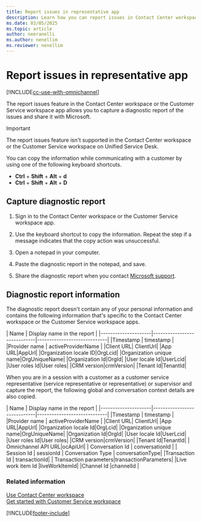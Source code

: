 ```yaml
---
title: Report issues in representative app
description: Learn how you can report issues in Contact Center workspace or Customer Service workspace when you raise a support ticket with Microsoft.
ms.date: 03/05/2025
ms.topic: article
author: neeranelli
ms.author: nenellim
ms.reviewer: nenellim
---
```


# Report issues in representative app

[!INCLUDE[cc-use-with-omnichannel](../../includes/cc-use-with-omnichannel.md)]

The report issues feature in the Contact Center workspace or the Customer Service workspace app allows you to capture a diagnostic report of the issues and share it with Microsoft.

> [!IMPORTANT]
> The report issues feature isn't supported in the Contact Center workspace or the Customer Service workspace on Unified Service Desk.

You can copy the information while communicating with a customer by using one of the following keyboard shortcuts.

- **Ctrl** + **Shift** + **Alt** + **d**
- **Ctrl** + **Shift** + **Alt** + **D**

## Capture diagnostic report

1. Sign in to the Contact Center workspace or the Customer Service workspace app.

2. Use the keyboard shortcut to copy the information. Repeat the step if a message indicates that the copy action was unsuccessful.

3. Open a notepad in your computer.

4. Paste the diagnostic report in the notepad, and save.

5. Share the diagnostic report when you contact [Microsoft support](/power-platform/admin/get-help-support).

## Diagnostic report information

The diagnostic report doesn't contain any of your personal information and contains the following information that's specific to the Contact Center workspace or the Customer Service workspace apps.

| Name | Display name in the report |
|---------------------|-----------------------------|-----------------------------|
|Timestamp | timestamp |
|Provider name | activeProviderName |
|Client URL| ClientUrl| 
|App URL|AppUrl| 
|Organization locale ID|OrgLcid| 
|Organization unique name|OrgUniqueName| 
|Organization Id|OrgId| 
|User locale Id|UserLcid|
|User roles Id|User roles|
|CRM version|crmVersion|
|Tenant Id|TenantId|

When you are in a session with a customer as a customer service representative (service representative or representative) or supervisor and capture the report, the following global and conversation context details are also copied.

| Name | Display name in the report |
|---------------------|-----------------------------|-----------------------------|
|Timestamp | timestamp |
|Provider name | activeProviderName |
|Client URL| ClientUrl| 
|App URL|AppUrl|
|Organization locale Id|OrgLcid|
|Organization unique name|OrgUniqueName|
|Organization Id|OrgId| 
|User locale Id|UserLcid|
|User roles Id|User roles|
|CRM version|crmVersion|
|Tenant Id|TenantId|
| Omnichannel API URL|ocApiUrl|
| Conversation Id | conversationId |
| Session Id | sessionId
| Conversation Type | conversationType|
|Transaction Id | transactionId|
| Transaction parameters|transactionParameters|
|Live work item Id |liveWorkItemId|
|Channel Id |channelId |

### Related information

[Use Contact Center workspace](/dynamics365/contact-center/use/ccw-overview)  
[Get started with Customer Service workspace](../implement/csw-overview.md)  

[!INCLUDE[footer-include](../../includes/footer-banner.md)]
